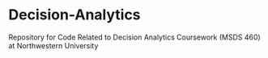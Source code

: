 # Decision-Analytics
Repository for Code Related to Decision Analytics Coursework (MSDS 460) at Northwestern University

